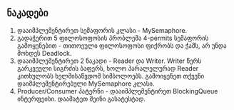## ნაკადები

1. დააიმპლემენტირეთ სემაფორის კლასი - MySemaphore.
2. გადაჭერით 5 ფილოსოფოსის პრობლემა 4-permits სემაფორის გამოყენებით - თითოეული ფილოსოფოსი ფიქრობს და ჭამს, არ უნდა მოხდეს Deadlock.
3. დააიმპლემენტირეთ 2 ნაკადი - Reader და Writer. Writer წერს გარკვეული სიგრძის ბაფერს, ხოლო პარალელურად Reader კითხულობს ხელმისაწვდომ სიმბოლოებს. 
გამოიყენეთ თქვენი დაიმპლემენტირებული MySemaphore კლასი.
4. Producer/Consumer პატერნი - დააიმპლემენტირეთ BlockingQueue ინტერფეისი. დაამატეთ მეინი გასატესტად.